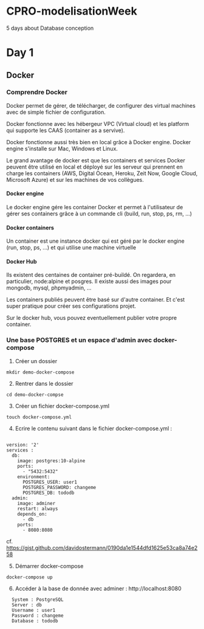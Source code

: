 # CPRO-modelisationWeek
5 days about Database conception

# Day 1

## Docker 

### Comprendre Docker

Docker permet de gérer, de télécharger, de configurer des virtual machines avec de simple fichier de configuration.

Docker fonctionne avec les hébergeur VPC (Virtual cloud) et les platform qui supporte les CAAS (container as a servive).

Docker fonctionne aussi très bien en local grâce à Docker engine. Docker engine s'installe sur Mac, Windows et Linux.

Le grand avantage de docker est que les containers et services Docker peuvent être utilisé en local et déployé sur les serveur qui prennent en charge les containers (AWS, Digital Ocean, Heroku, Zeit Now, Google Cloud, Microsoft Azure) et sur les machines de vos collègues.

#### Docker engine

Le docker engine gére les container Docker et permet à l'utilisateur de gérer ses containers grâce à un commande cli (build, run, stop, ps, rm, ...)

#### Docker containers

Un container est une instance docker qui est géré par le docker engine (run, stop, ps, ...) et qui utilise une machine virtuelle

#### Docker Hub

Ils existent des centaines de container pré-buildé. On regardera, en particulier, node:alpine et posgres. Il existe aussi des images pour mongodb, mysql, phpmyadmin, ...

Les containers publiés peuvent être basé sur d'autre container. Et c'est super pratique pour créer ses configurations projet.

Sur le docker hub, vous pouvez eventuellement publier votre propre container.

### Une base POSTGRES et un espace d'admin avec docker-compose

1. Créer un dossier 

  ``` 
  mkdir demo-docker-compose 
  ```

2. Rentrer dans le dossier 

  ```
  cd demo-docker-compse 
  ```

3. Créer un fichier docker-compose.yml 

  ```
  touch docker-compose.yml
  ```

4. Ecrire le contenu suivant dans le fichier docker-compose.yml :

```  

version: '2'
services :
  db:
    image: postgres:10-alpine
    ports:
      - "5432:5432"
    environment:
      POSTGRES_USER: user1
      POSTGRES_PASSWORD: changeme
      POSTGRES_DB: tododb
  admin:
    image: adminer
    restart: always
    depends_on: 
      - db
    ports:
      - 8080:8080

```
cf. https://gist.github.com/davidostermann/0190da1e1544dfd1625e53ca8a74e258

5. Démarrer docker-compose

```
docker-compose up
``` 

6. Accéder à la base de donnée avec adminer : http://localhost:8080

  ```
    System : PostgreSQL
    Server : db
    Username : user1
    Password : changeme
    Database : tododb
  ```

  


  
  
  
